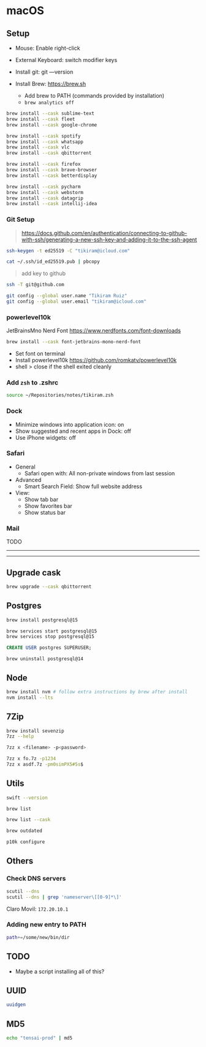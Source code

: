 # macOS

## Setup

+ Mouse: Enable right-click
+ External Keyboard: switch modifier keys


+ Install git: git —version
+ Install Brew: https://brew.sh
  * Add brew to PATH (commands provided by installation)
  * `brew analytics off`

```bash
brew install --cask sublime-text
brew install --cask fleet
brew install --cask google-chrome
```

```bash
brew install --cask spotify
brew install --cask whatsapp
brew install --cask vlc
brew install --cask qbittorrent
```

```bash
brew install --cask firefox
brew install --cask brave-browser
brew install --cask betterdisplay
```

```bash
brew install --cask pycharm
brew install --cask webstorm
brew install --cask datagrip
brew install --cask intellij-idea
```

### Git Setup

> https://docs.github.com/en/authentication/connecting-to-github-with-ssh/generating-a-new-ssh-key-and-adding-it-to-the-ssh-agent

```bash
ssh-keygen -t ed25519 -C "tikiram@icloud.com"
```
```bash
cat ~/.ssh/id_ed25519.pub | pbcopy
```

> add key to github

```bash
ssh -T git@github.com
```

```bash
git config --global user.name "Tikiram Ruiz"
git config --global user.email "tikiram@icloud.com"
```

### powerlevel10k

JetBrainsMno Nerd Font
https://www.nerdfonts.com/font-downloads

```bash
brew install --cask font-jetbrains-mono-nerd-font
```

* Set font on terminal
* Install powerlevel10k https://github.com/romkatv/powerlevel10k
* shell > close if the shell exited cleanly

### Add `zsh` to .zshrc

```bash
source ~/Repositories/notes/tikiram.zsh
```

### Dock

+ Minimize windows into application icon: on
+ Show suggested and recent apps in Dock: off
+ Use iPhone widgets: off

### Safari

+ General
    - Safari open with: All non-private windows from last session
+ Advanced
    - Smart Search Field: Show full website address
+ View:
    - Show tab bar
    - Show favorites bar
    - Show status bar

### Mail

TODO

---

---


## Upgrade cask

```bash
brew upgrade --cask qbittorrent
```

## Postgres

```bash
brew install postgresql@15

brew services start postgresql@15
brew services stop postgresql@15
```

```sql
CREATE USER postgres SUPERUSER;
```

```
brew uninstall postgresql@14
```

## Node

```bash
brew install nvm # follow extra instructions by brew after install
nvm install --lts
```

## 7Zip

```bash
brew install sevenzip
7zz --help
```

```bash
7zz x <filename> -p<password>
```

```bash
7zz x fo.7z -p1234
7zz x asdf.7z -pm0simPX5#5s$
```

## Utils

```bash
swift --version
```

```bash
brew list
```

```bash
brew list --cask
```

```bash
brew outdated
```

```bash
p10k configure
```

## Others

### Check DNS servers

```bash
scutil --dns
scutil --dns | grep 'nameserver\[[0-9]*\]'
```

Claro Movil: `172.20.10.1`


### Adding new entry to PATH

```bash
path+=/some/new/bin/dir
```

## TODO

- Maybe a script installing all of this?

## UUID

```bash
uuidgen
```

## MD5

```bash
echo "tensai-prod" | md5
```